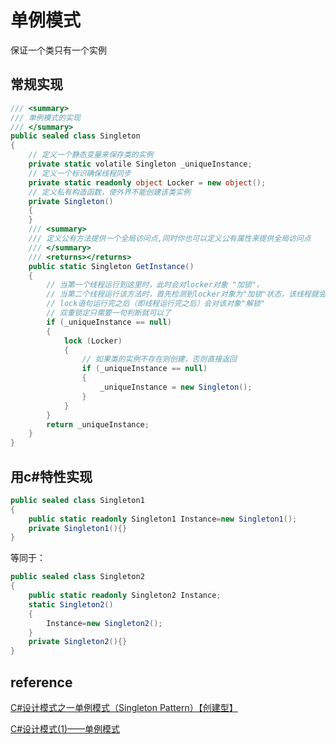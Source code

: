 # 单例模式

保证一个类只有一个实例

## 常规实现

```csharp
/// <summary>
/// 单例模式的实现
/// </summary>
public sealed class Singleton
{
    // 定义一个静态变量来保存类的实例
    private static volatile Singleton _uniqueInstance;
    // 定义一个标识确保线程同步
    private static readonly object Locker = new object();
    // 定义私有构造函数，使外界不能创建该类实例
    private Singleton()
    {
    }
    /// <summary>
    /// 定义公有方法提供一个全局访问点,同时你也可以定义公有属性来提供全局访问点
    /// </summary>
    /// <returns></returns>
    public static Singleton GetInstance()
    {
        // 当第一个线程运行到这里时，此时会对locker对象 "加锁"，
        // 当第二个线程运行该方法时，首先检测到locker对象为"加锁"状态，该线程就会挂起等待第一个线程解锁
        // lock语句运行完之后（即线程运行完之后）会对该对象"解锁"
        // 双重锁定只需要一句判断就可以了
        if (_uniqueInstance == null)
        {
            lock (Locker)
            {
                // 如果类的实例不存在则创建，否则直接返回
                if (_uniqueInstance == null)
                {
                    _uniqueInstance = new Singleton();
                }
            }
        }
        return _uniqueInstance;
    }
}
```

## 用c#特性实现

```csharp
public sealed class Singleton1
{
    public static readonly Singleton1 Instance=new Singleton1();
    private Singleton1(){}
}
```

等同于：

```csharp
public sealed class Singleton2
{
    public static readonly Singleton2 Instance;
    static Singleton2()
    {
        Instance=new Singleton2();
    }
    private Singleton2(){}
}
```

## reference

[C#设计模式之一单例模式（Singleton Pattern）【创建型】](http://www.cnblogs.com/PatrickLiu/p/8250985.html)

[C#设计模式(1)——单例模式](http://www.cnblogs.com/zhili/p/SingletonPatterm.html)
